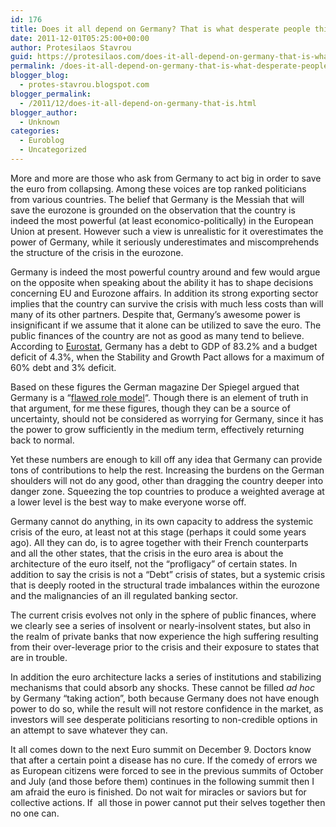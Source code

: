 ```yaml
---
id: 176
title: Does it all depend on Germany? That is what desperate people think
date: 2011-12-01T05:25:00+00:00
author: Protesilaos Stavrou
guid: https://protesilaos.com/does-it-all-depend-on-germany-that-is-what-desperate-people-think/
permalink: /does-it-all-depend-on-germany-that-is-what-desperate-people-think/
blogger_blog:
  - protes-stavrou.blogspot.com
blogger_permalink:
  - /2011/12/does-it-all-depend-on-germany-that-is.html
blogger_author:
  - Unknown
categories:
  - Euroblog
  - Uncategorized
---
```

<div class="separator" style="clear: both; text-align: center;">
</div>

More and more are those who ask from Germany to act big in order to save the euro from collapsing. Among these voices are top ranked politicians from various countries. The belief that Germany is the Messiah that will save the eurozone is grounded on the observation that the country is indeed the most powerful (at least economico-politically) in the European Union at present. However such a view is unrealistic for it overestimates the power of Germany, while it seriously underestimates and miscomprehends the structure of the crisis in the eurozone.

Germany is indeed the most powerful country around and few would argue on the opposite when speaking about the ability it has to shape decisions concerning EU and Eurozone affairs. In addition its strong exporting sector implies that the country can survive the crisis with much less costs than will many of its other partners. Despite that, Germany&#8217;s awesome power is insignificant if we assume that it alone can be utilized to save the euro. The public finances of the country are not as good as many tend to believe. According to [Eurostat](http://epp.eurostat.ec.europa.eu/cache/ITY_PUBLIC/2-21102011-AP/EN/2-21102011-AP-EN.PDF), Germany has a debt to GDP of 83.2% and a budget deficit of 4.3%, when the Stability and Growth Pact allows for a maximum of 60% debt and 3% deficit.

Based on these figures the German magazine Der Spiegel argued that Germany is a &#8220;[flawed role model](http://www.spiegel.de/international/europe/0,1518,799059,00.html)&#8220;. Though there is an element of truth in that argument, for me these figures, though they can be a source of uncertainty, should not be considered as worrying for Germany, since it has the power to grow sufficiently in the medium term, effectively returning back to normal.

Yet these numbers are enough to kill off any idea that Germany can provide tons of contributions to help the rest. Increasing the burdens on the German shoulders will not do any good, other than dragging the country deeper into danger zone. Squeezing the top countries to produce a weighted average at a lower level is the best way to make everyone worse off.

Germany cannot do anything, in its own capacity to address the systemic crisis of the euro, at least not at this stage (perhaps it could some years ago). All they can do, is to agree together with their French counterparts and all the other states, that the crisis in the euro area is about the architecture of the euro itself, not the &#8220;profligacy&#8221; of certain states. In addition to say the crisis is not a &#8220;Debt&#8221; crisis of states, but a systemic crisis that is deeply rooted in the structural trade imbalances within the eurozone and the malignancies of an ill regulated banking sector.

The current crisis evolves not only in the sphere of public finances, where we clearly see a series of insolvent or nearly-insolvent states, but also in the realm of private banks that now experience the high suffering resulting from their over-leverage prior to the crisis and their exposure to states that are in trouble.

In addition the euro architecture lacks a series of institutions and stabilizing mechanisms that could absorb any shocks. These cannot be filled _ad hoc_ by Germany &#8220;taking action&#8221;, both because Germany does not have enough power to do so, while the result will not restore confidence in the market, as investors will see desperate politicians resorting to non-credible options in an attempt to save whatever they can.

It all comes down to the next Euro summit on December 9. Doctors know that after a certain point a disease has no cure. If the comedy of errors we as European citizens were forced to see in the previous summits of October and July (and those before them) continues in the following summit then I am afraid the euro is finished. Do not wait for miracles or saviors but for collective actions. If&nbsp; all those in power cannot put their selves together then no one can.